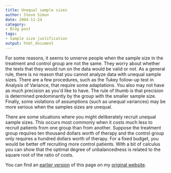 ```yaml
---
title: Unequal sample sizes
author: Steve Simon
date: 2004-11-24
category:
- Blog post
tags:
- Sample size justification
output: html_document
---
```

For some reasons, it seems to unnerve people when the sample size in the
treatment and control group are not the same. They worry about whether
the tests that they would run on the data would be valid or not. As a
general rule, there is no reason that you cannot analyze data with
unequal sample sizes. There are a few procedures, such as the Tukey
follow-up test in Analysis of Variance, that require some adaptations.
You also may not have as much precision as you\'d like to have. The rule
of thumb is that precision is determined predominantly by the group with
the smaller sample size. Finally, some violations of assumptions (such
as unequal variances) may be more serious when the samples sizes are
unequal.

There are some situations where you might deliberately recruit unequal
sample sizes. This occurs most commonly when it costs much less to
recruit patients from one group than from another. Suppose the treatment
group requires ten thousand dollars worth of therapy and the control
group only requires a hundred dollars worth of therapy. For a fixed
budget, you would be better off recruiting more control patients. With a
bit of calculus you can show that the optimal degree of unbalancedness
is related to the square root of the ratio of costs.

You can find an [earlier version](http://www.pmean.com/04/UnequalSampleSizes.html) of this page on my [original website](http://www.pmean.com/original_site.html).
